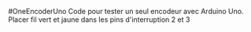 #OneEncoderUno
Code pour tester un seul encodeur avec Arduino Uno. 
Placer fil vert et jaune dans les pins d'interruption 2 et 3


